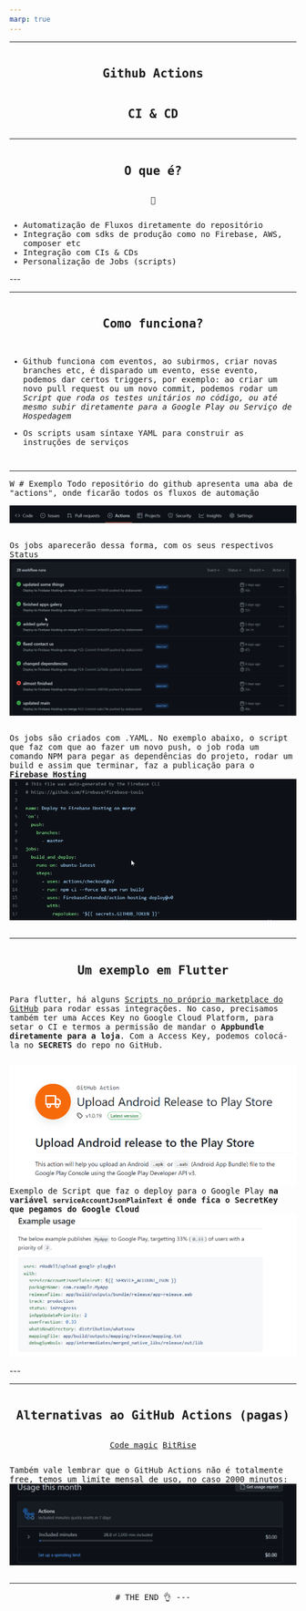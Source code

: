 ```yaml
---
marp: true
---
```


<style>
  @import url('https://fonts.googleapis.com/css2?family=Chivo+Mono&display=swap');
  *{
    font-family: 'Chivo Mono', monospace;
  }
  section{
    display: flex;
    flex-direction: column;
    align-items: center;
    justify-content: center;
  }
</style>

---
<section>

# Github Actions
## CI & CD

</section>

---

<section>

# O que é?
🤔
- Automatização de Fluxos diretamente do repositório
- Integração com sdks de produção como no Firebase, AWS, composer etc
- Integração com CIs & CDs
- Personalização de Jobs (scripts)

</section>
---

---

<section>

# Como funciona?

- Github funciona com eventos, ao subirmos, criar novas branches etc, é disparado um evento, esse evento, podemos dar certos triggers, por exemplo: ao criar um novo pull request ou um novo commit, podemos rodar um *Script que roda os testes unitários no código, ou até mesmo subir diretamente para a Google Play ou Serviço de Hospedagem* 
  <br/>
 
- Os scripts usam síntaxe YAML para construir as instruções de serviços

</section>

---
<section>
W
# Exemplo
Todo repositório do github apresenta uma aba de "actions", onde ficarão todos os fluxos de automação

![description](images/image1.png)

Os jobs aparecerão dessa forma, com os seus respectivos Status
![description](images/image2.png)


Os jobs são criados com .YAML. No exemplo abaixo, o script que faz com que ao fazer um novo push, o job roda um comando NPM para pegar as dependências do projeto, rodar um build e assim que terminar, faz a publicação para o __Firebase Hosting__
![description](images/image3.png)


</section>


---
<section>

# Um exemplo em Flutter

Para flutter, há alguns [Scripts no próprio marketplace do GitHub](https://github.com/r0adkll/upload-google-play) para rodar essas integrações. No caso, precisamos também ter uma Acces Key no Google Cloud Platform, para setar o CI e termos a permissão de mandar o **Appbundle diretamente para a loja**. Com a Access Key, podemos colocá-la no **SECRETS** do repo no GitHub. 

![image4](images/image4.png)
Exemplo de Script que faz o deploy para o Google Play **na variável ```serviceAccountJsonPlainText``` é onde fica o SecretKey que pegamos do Google Cloud**
![image](images/image5.png)

</section>
---

---
<section>

# Alternativas ao GitHub Actions (pagas)
[Code magic](https://codemagic.io/start/)
[BitRise](https://bitrise.io/?utm_source=google&utm_medium=cpc&utm_campaign=conversion-focus&utm_source=google&utm_medium=cpc&utm_campaign=US-S-Platform&utm_term=Android_Androidbuild&gclid=CjwKCAiAnZCdBhBmEiwA8nDQxS2pb8bj5YInX9DF3wEVMl7eD-cENW-lqg421YgCMCYD9prztlas1RoC_mkQAvD_BwE&gclsrc=aw.ds)

Também vale lembrar que o GitHub Actions não é totalmente free, temos um limite mensal de uso, no caso 2000 minutos:
![image](images/image6.png)

</section>


---
<section>
# THE END 👌
---